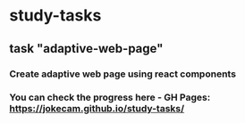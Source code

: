 # study-tasks

## task "adaptive-web-page"
### Create adaptive web page using react components
### You can check the progress here - GH Pages: https://jokecam.github.io/study-tasks/
